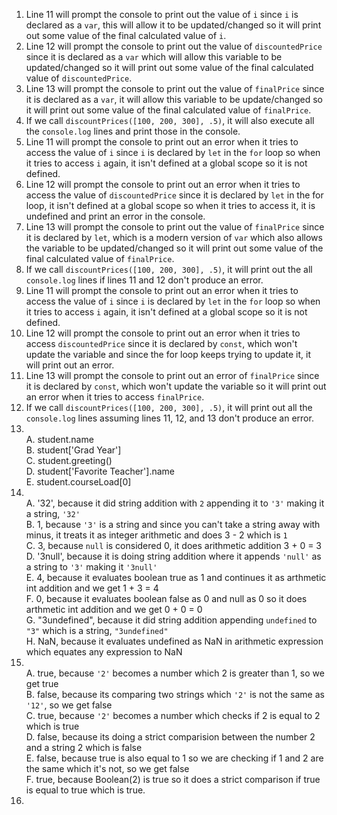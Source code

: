 1. Line 11 will prompt the console to print out the value of ```i``` since ```i``` is declared as a ```var```, this will allow it to be updated/changed so it will print out some value of the final calculated value of ```i```.
2. Line 12 will prompt the console to print out the value of ```discountedPrice``` since it is declared as a ```var``` which will allow this variable to be updated/changed so it will print out some value of the final calculated value of ```discountedPrice```.
3. Line 13 will prompt the console to print out the value of ```finalPrice``` since it is declared as a ```var```, it will allow this variable to be update/changed so it will print out some value of the final calculated value of ```finalPrice```.
4. If we call ```discountPrices([100, 200, 300], .5)```, it will also execute all the ```console.log``` lines and print those in the console.
5. Line 11 will prompt the console to print out an error when it tries to access the value of ```i``` since ```i``` is declared by ```let``` in the ```for``` loop so when it tries to access ```i``` again, it isn't defined at a global scope so it is not defined.
6. Line 12 will prompt the console to print out an error when it tries to access the value of ```discountedPrice``` since it is declared by ```let``` in the for loop, it isn't defined at a global scope so when it tries to access it, it is undefined and print an error in the console.
7. Line 13 will prompt the console to print out the value of ```finalPrice``` since it is declared by ```let```, which is a modern version of ```var``` which also allows the variable to be updated/changed so it will print out some value of the final calculated value of ```finalPrice```.
8. If we call ```discountPrices([100, 200, 300], .5)```, it will print out the all ```console.log``` lines if lines 11 and 12 don't produce an error.
9. Line 11 will prompt the console to print out an error when it tries to access the value of ```i``` since ```i``` is declared by ```let``` in the ```for``` loop so when it tries to access ```i``` again, it isn't defined at a global scope so it is not defined.
10. Line 12 will prompt the console to print out an error when it tries to access ```discountedPrice``` since it is declared by ```const```, which won't update the variable and since the for loop keeps trying to update it, it will print out an error.
11. Line 13 will prompt the console to print out an error of ```finalPrice``` since it is declared by ```const```, which won't update the variable so it will print out an error when it tries to access ```finalPrice```.
12. If we call ```discountPrices([100, 200, 300], .5)```, it will print out all the ```console.log``` lines assuming lines 11, 12, and 13 don't produce an error.
13. \
    A. student.name \
    B. student['Grad Year'] \
    C. student.greeting() \
    D. student['Favorite Teacher'].name \
    E. student.courseLoad[0]
14. \
    A. '32', because it did string addition with ```2``` appending it to ```'3'``` making it a string, ```'32'``` \
    B. 1, because ```'3'``` is a string and since you can't take a string away with minus, it treats it as integer arithmetic and does 3 - 2 which is ```1``` \
    C. 3, because ```null``` is considered 0, it does arithmetic addition 3 + 0 = 3 \
    D. '3null', because it is doing string addition where it appends ```'null'``` as a string to ```'3'``` making it ```'3null'``` \
    E. 4, because it evaluates boolean true as 1 and continues it as arthmetic int addition and we get 1 + 3 = 4 \
    F. 0, because it evaluates boolean false as 0 and null as 0 so it does arthmetic int addition and we get 0 + 0 = 0 \
    G. "3undefined", because it did string addition appending ```undefined``` to ```"3"``` which is a string, ```"3undefined"``` \
    H. NaN, because it evaluates undefined as NaN in arithmetic expression which equates any expression to NaN
15. \
    A. true, because ```'2'``` becomes a number which 2 is greater than 1, so we get true \
    B. false, because its comparing two strings which ```'2'``` is not the same as ```'12'```, so we get false \
    C. true, because ```'2'``` becomes a number which checks if 2 is equal to 2 which is true \
    D. false, because its doing a strict comparision between the number 2 and a string 2 which is false \
    E. false, because true is also equal to 1 so we are checking if 1 and 2 are the same which it's not, so we get false \
    F. true, because Boolean(2) is true so it does a strict comparison if true is equal to true which is true.
16.
